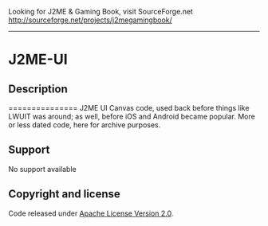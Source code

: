 Looking for J2ME & Gaming Book, visit SourceForge.net http://sourceforge.net/projects/j2megamingbook/

------------------------------------------------------------------------------------------------------------

# J2ME-UI

## Description
===============
J2ME UI Canvas code, used back before things like LWUIT was around; as well, before iOS and Android became popular.
More or less dated code, here for archive purposes.

## Support

No support available

## Copyright and license

Code released under [Apache License Version 2.0](https://github.com/jasonlam604/J2ME-UI/blob/master/LICENSE). 
